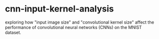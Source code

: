 # cnn-input-kernel-analysis
exploring how "input image size" and "convolutional kernel size" affect the performance of convolutional neural networks (CNNs) on the MNIST dataset.
